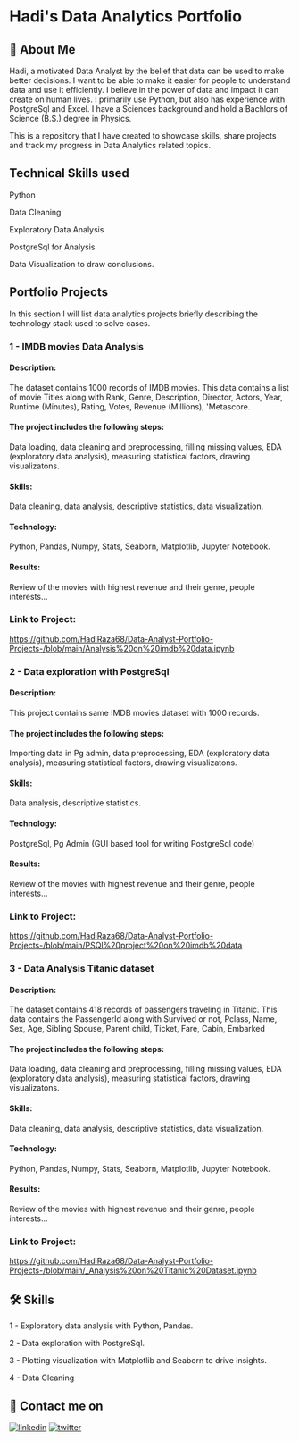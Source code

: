 # Hadi's Data Analytics Portfolio

## 🚀 About Me
Hadi, a motivated Data Analyst by the belief that data can be used to make better decisions. I want to be able to make it easier for people to understand data and use it efficiently. I believe in the power of data and impact it can create on human lives. I primarily use Python, but also has experience with PostgreSql and Excel. I have a Sciences background and hold a Bachlors of Science (B.S.) degree in Physics.

This is a repository that I have created to showcase skills, share projects and track my progress in Data Analytics related topics.

## Technical Skills used

Python

Data Cleaning

Exploratory Data Analysis

PostgreSql for Analysis

Data Visualization to draw conclusions.


## Portfolio Projects
In this section I will list data analytics projects briefly describing the technology stack used to solve cases.

### 1 - IMDB movies Data Analysis

#### Description:
 The dataset contains 1000 records of IMDB movies. This data contains a list of movie Titles along with Rank, Genre, Description, Director, Actors, Year,
       Runtime (Minutes), Rating, Votes, Revenue (Millions),
       'Metascore.

 #### The project includes the following steps: 
 
 Data loading, data cleaning and preprocessing, filling missing values, EDA (exploratory data analysis), measuring statistical factors, drawing visualizatons.

#### Skills:
 Data cleaning, data analysis, descriptive statistics, data visualization.

#### Technology:
 Python, Pandas, Numpy, Stats, Seaborn, Matplotlib, Jupyter Notebook.
#### Results:
Review of the movies with highest revenue and their genre, people interests...

### Link to Project:
https://github.com/HadiRaza68/Data-Analyst-Portfolio-Projects-/blob/main/Analysis%20on%20imdb%20data.ipynb


### 2 - Data exploration with PostgreSql
#### Description: 
This project contains same IMDB movies dataset with 1000 records.

#### The project includes the following steps: 
 
 Importing data in Pg admin, data preprocessing, EDA (exploratory data analysis), measuring statistical factors, drawing visualizatons.

#### Skills:
 Data analysis, descriptive statistics.

#### Technology:
 PostgreSql, Pg Admin (GUI based tool for writing PostgreSql code)
#### Results:
Review of the movies with highest revenue and their genre, people interests...
### Link to Project:

https://github.com/HadiRaza68/Data-Analyst-Portfolio-Projects-/blob/main/PSQl%20project%20on%20imdb%20data
### 3 -  Data Analysis Titanic dataset

#### Description:
 The dataset contains 418 records of passengers traveling in Titanic. This data contains the PassengerId along with Survived or not, Pclass, Name, Sex, Age, Sibling Spouse,
Parent child, Ticket, Fare, Cabin, Embarked
       

 #### The project includes the following steps: 
 
 Data loading, data cleaning and preprocessing, filling missing values, EDA (exploratory data analysis), measuring statistical factors, drawing visualizatons.

#### Skills:
 Data cleaning, data analysis, descriptive statistics, data visualization.

#### Technology:
 Python, Pandas, Numpy, Stats, Seaborn, Matplotlib, Jupyter Notebook.
#### Results:
Review of the movies with highest revenue and their genre, people interests...
### Link to Project:

https://github.com/HadiRaza68/Data-Analyst-Portfolio-Projects-/blob/main/_Analysis%20on%20Titanic%20Dataset.ipynb

## 🛠 Skills
1 - Exploratory data analysis with Python, Pandas.

2 - Data exploration with PostgreSql.

3 - Plotting visualization with Matplotlib and Seaborn to drive insights.

4 - Data Cleaning


## 🔗 Contact me on
[![linkedin](https://img.shields.io/badge/linkedin-0A66C2?style=for-the-badge&logo=linkedin&logoColor=white)](https://www.linkedin.com/in/hadi-r-114958184)
[![twitter](https://img.shields.io/badge/twitter-1DA1F2?style=for-the-badge&logo=twitter&logoColor=white)](https://twitter.com/_growtogether_?t=aE1o4pPZSrURyY8GN1KxVA&s=09)











